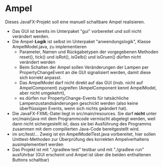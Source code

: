 # Ampel

Dieses JavaFX-Projekt soll eine manuell schaltbare Ampel realisieren.

  * Das GUI ist bereits im Unterpaket "gui" vorbereitet und soll nicht verändert werden.
  * Die Ampel-**Logik** ist selbst im Unterpaket "anwendungslogik", Klasse AmpelModel.java, zu implementieren
    - Parameter, Namen und Rückgabetypen der vorgegebenen Methoden reset(), tick() und isRot(), isGelb() und isGruen()
      dürfen nicht verändert werden
    - Beim Schalten der Ampel sollen Veränderungen der Lampen per PropertyChangeEvent an die GUI 
      signalisiert werden, damit diese sich korrekt anpasst.
    - Das AmpelModel darf nicht direkt auf das GUI (insb. nicht auf AmpelComponent) zugreifen
      (AmpelComponent kennt AmpelModel, aber nicht umgekehrt),
    - es dürfen nur PropertyChange-Events für tatsächliche Lampenzustandsänderungen geschickt werden
      (also keine überflüssigen Events, wenn sich nichts geändert hat).
  * Die JavaFX-FXML-Datei liegt in src/main/resources. Sie darf **nicht** unter src/main/java mit
    dem Programmcode vermischt abgelegt werden, weil dann nicht sichergestellt ist, dass sie
    bei Ausführung des Programms zusammen mit dem compilierten Java-Code bereitgestellt wird.
  * im src/test/... Zweig ist ein AmpelModelTest.java vorbereitet, hier sollen Unittest-Methoden
    zur Überprüfung des korrekten Ampelverhaltens ausimplementiert werden
  * Das Projekt ist mit "./gradlew test" testbar und mit "./gradlew run" ausführbar
    (GUI erscheint und Ampel ist über die beiden enthaltenen Buttons schaltbar)
